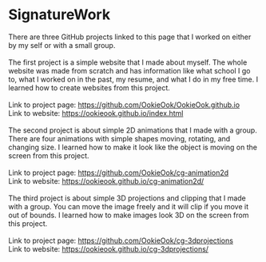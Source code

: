 # SignatureWork
There are three GitHub projects linked to this page that I worked on either by my self or with a small group.<br /><br />
The first project is a simple website that I made about myself. The whole website was made from scratch and has information like what school I go to, what I worked on in the past, my resume, and what I do in my free time. I learned how to create websites from this project.<br /><br />
Link to project page: https://github.com/OokieOok/OokieOok.github.io<br />
Link to website: https://ookieook.github.io/index.html<br /><br />
The second project is about simple 2D animations that I made with a group. There are four animations with simple shapes moving, rotating, and changing size. I learned how to make it look like the object is moving on the screen from this project.<br /><br />
Link to project page: https://github.com/OokieOok/cg-animation2d<br />
Link to website: https://ookieook.github.io/cg-animation2d/<br /><br />
The third project is about simple 3D projections and clipping that I made with a group. You can move the image freely and it will clip if you move it out of bounds. I learned how to make images look 3D on the screen from this project.<br /><br />
Link to project page: https://github.com/OokieOok/cg-3dprojections<br />
Link to website: https://ookieook.github.io/cg-3dprojections/<br />
